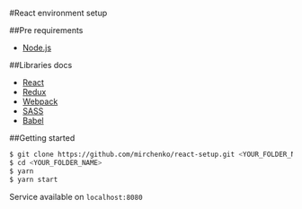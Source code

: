 #React environment setup

##Pre requirements
* [Node.js](https://nodejs.org/)

##Libraries docs
* [React](https://reactjs.org/)
* [Redux](https://redux.js.org/introduction)
* [Webpack](https://webpack.js.org/)
* [SASS](https://sass-lang.com/guide)
* [Babel](https://babeljs.io)

##Getting started
```bash
$ git clone https://github.com/mirchenko/react-setup.git <YOUR_FOLDER_NAME>
$ cd <YOUR_FOLDER_NAME>
$ yarn 
$ yarn start
```

Service available on `localhost:8080`
